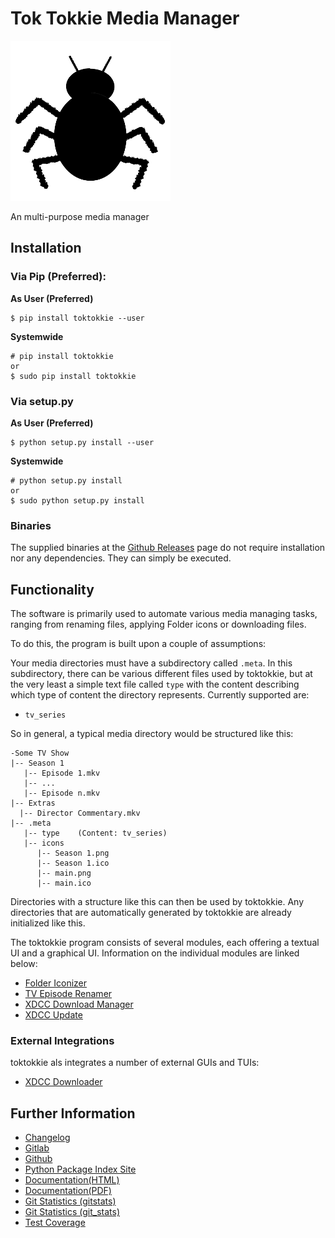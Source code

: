 # Tok Tokkie Media Manager

![Logo](toktokkie/resources/logo/logo_256.png)

An multi-purpose media manager

## Installation

### Via Pip (Preferred):

**As User (Preferred)**

    $ pip install toktokkie --user
    
**Systemwide**

    # pip install toktokkie
    or
    $ sudo pip install toktokkie
    
### Via setup.py

**As User (Preferred)**

    $ python setup.py install --user
    
**Systemwide**

    # python setup.py install
    or
    $ sudo python setup.py install
    
### Binaries

The supplied binaries at the [Github Releases](https://github.com/namboy94/toktokkie/releases) page
do not require installation nor any dependencies. They can simply be executed.

## Functionality

The software is primarily used to automate various media managing tasks, ranging from renaming files,
applying Folder icons or downloading files.

To do this, the program is built upon a couple of assumptions:

Your media directories must have a subdirectory called ```.meta```.
In this subdirectory, there can be various different files used by toktokkie, but at
the very least a simple text file called ```type``` with the content describing which type
of content the directory represents. Currently supported are:

* ```tv_series```

So in general, a typical media directory would be structured like this:

    -Some TV Show
    |-- Season 1
       |-- Episode 1.mkv
       |-- ...
       |-- Episode n.mkv
    |-- Extras
      |-- Director Commentary.mkv
    |-- .meta
       |-- type    (Content: tv_series)
       |-- icons
          |-- Season 1.png
          |-- Season 1.ico
          |-- main.png
          |-- main.ico

Directories with a structure like this can then be used by toktokkie.
Any directories that are automatically generated by toktokkie are
already initialized like this.

The toktokkie program consists of several modules, each offering a textual UI and a graphical UI.
Information on the individual modules are linked below:


* [Folder Iconizer](doc/markdown/folder_iconizer.md)
* [TV Episode Renamer](doc/markdown/tv_episode_renamer.md)
* [XDCC Download Manager](doc/markdown/xdcc_download_manager.md)
* [XDCC Update](doc/markdown/xdcc_update.md)

### External Integrations

toktokkie als integrates a number of external GUIs and TUIs:

* [XDCC Downloader](https://gitlab.namibsun.net/namboy94/)

## Further Information

* [Changelog](https://gitlab.namibsun.net/namboy94/toktokkie/raw/master/CHANGELOG)
* [Gitlab](https://gitlab.namibsun.net/namboy94/toktokkie)
* [Github](https://github.com/namboy94/toktokkie)
* [Python Package Index Site](https://pypi.python.org/pypi/toktokkie)
* [Documentation(HTML)](https://docs.namibsun.net/html_docs/toktokkie/index.html)
* [Documentation(PDF)](https://docs.namibsun.net/pdf_docs/toktokkie.pdf)
* [Git Statistics (gitstats)](https://gitstats.namibsun.net/gitstats/toktokkie/index.html)
* [Git Statistics (git_stats)](https://gitstats.namibsun.net/git_stats/toktokkie/index.html)
* [Test Coverage](https://coverage.namibsun.net/toktokkie/index.html)
